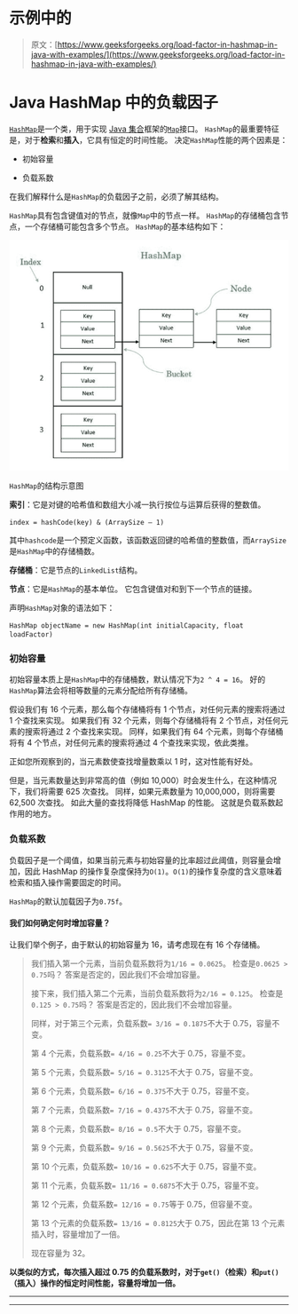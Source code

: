 # 示例中的

> 原文：[https://www.geeksforgeeks.org/load-factor-in-hashmap-in-java-with-examples/](https://www.geeksforgeeks.org/load-factor-in-hashmap-in-java-with-examples/)

# Java HashMap 中的负载因子

[`HashMap`](http://www.geeksforgeeks.org/java-util-hashmap-in-java/)是一个类，用于实现 [Java 集合](https://www.geeksforgeeks.org/collections-in-java-2/)框架的[`Map`](https://www.geeksforgeeks.org/map-interface-java-examples/)接口。 `HashMap`的最重要特征是，对于**检索**和**插入**，它具有恒定的时间性能。 决定`HashMap`性能的两个因素是：

*   初始容量

*   负载系数

在我们解释什么是`HashMap`的负载因子之前，必须了解其结构。

`HashMap`具有包含键值对的节点，就像`Map`中的节点一样。 `HashMap`的存储桶包含节点，一个存储桶可能包含多个节点。 `HashMap`的基本结构如下：

![](img/4df90025256ed5d6298299813e948569.png)

`HashMap`的结构示意图

**索引**：它是对键的哈希值和数组大小减一执行按位与运算后获得的整数值。

```
index = hashCode(key) & (ArraySize – 1)
```

其中`hashcode`是一个预定义函数，该函数返回键的哈希值的整数值，而`ArraySize`是`HashMap`中的存储桶数。

**存储桶**：它是节点的`LinkedList`结构。

**节点**：它是`HashMap`的基本单位。 它包含键值对和到下一个节点的链接。

声明`HashMap`对象的语法如下：

```
HashMap objectName = new HashMap(int initialCapacity, float loadFactor)
```

### 初始容量

初始容量本质上是`HashMap`中的存储桶数，默认情况下为`2 ^ 4 = 16`。 好的`HashMap`算法会将相等数量的元素分配给所有存储桶。

假设我们有 16 个元素，那么每个存储桶将有 1 个节点，对任何元素的搜索将通过 1 个查找来实现。 如果我们有 32 个元素，则每个存储桶将有 2 个节点，对任何元素的搜索将通过 2 个查找来实现。 同样，如果我们有 64 个元素，则每个存储桶将有 4 个节点，对任何元素的搜索将通过 4 个查找来实现，依此类推。

正如您所观察到的，当元素数使查找增量数乘以 1 时，这对性能有好处。

但是，当元素数量达到非常高的值（例如 10,000）时会发生什么，在这种情况下，我们将需要 625 次查找。 同样，如果元素数量为 10,000,000，则将需要 62,500 次查找。 如此大量的查找将降低 HashMap 的性能。 这就是负载系数起作用的地方。

### 负载系数

负载因子是一个阈值，如果当前元素与初始容量的比率超过此阈值，则容量会增加，因此 HashMap 的操作复杂度保持为`O(1)`。`O(1)`的操作复杂度的含义意味着检索和插入操作需要固定的时间。

`HashMap`的默认加载因子为`0.75f`。

#### 我们如何确定何时增加容量？

让我们举个例子，由于默认的初始容量为 16，请考虑现在有 16 个存储桶。

> 我们插入第一个元素，当前负载系数将为`1/16 = 0.0625`。 检查是`0.0625 > 0.75`吗？ 答案是否定的，因此我们不会增加容量。
> 
> 接下来，我们插入第二个元素，当前负载系数将为`2/16 = 0.125`。 检查是`0.125 > 0.75`吗？ 答案是否定的，因此我们不会增加容量。
> 
> 同样，对于第三个元素，负载系数`= 3/16 = 0.1875`不大于 0.75，容量不变。
> 
> 第 4 个元素，负载系数`= 4/16 = 0.25`不大于 0.75，容量不变。
> 
> 第 5 个元素，负载系数`= 5/16 = 0.3125`不大于 0.75，容量不变。
> 
> 第 6 个元素，负载系数`= 6/16 = 0.375`不大于 0.75，容量不变。
> 
> 第 7 个元素，负载系数`= 7/16 = 0.4375`不大于 0.75，容量不变。
> 
> 第 8 个元素，负载系数`= 8/16 = 0.5`不大于 0.75，容量不变。
> 
> 第 9 个元素，负载系数`= 9/16 = 0.5625`不大于 0.75，容量不变。
> 
> 第 10 个元素，负载系数`= 10/16 = 0.625`不大于 0.75，容量不变。
> 
> 第 11 个元素，负载系数`= 11/16 = 0.6875`不大于 0.75，容量不变。
> 
> 第 12 个元素，负载系数`= 12/16 = 0.75`等于 0.75，但容量不变。
> 
> 第 13 个元素的负载系数`= 13/16 = 0.8125`大于 0.75，因此在第 13 个元素插入时，容量增加了一倍。
> 
> 现在容量为 32。

**以类似的方式，每次插入超过 0.75 的负载系数时，对于`get()`（检索）和`put()`（插入）操作的恒定时间性能，容量将增加一倍。**



* * *

* * *



